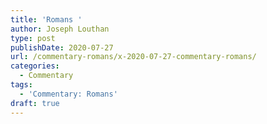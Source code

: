 ```yaml
---
title: 'Romans '
author: Joseph Louthan
type: post
publishDate: 2020-07-27
url: /commentary-romans/x-2020-07-27-commentary-romans/
categories:
  - Commentary
tags:
  - 'Commentary: Romans'
draft: true
---
```

